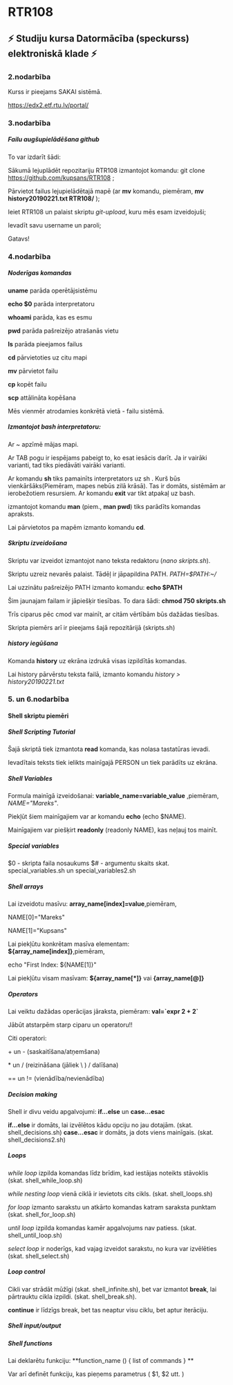 # RTR108

## :zap: Studiju kursa Datormācība (speckurss) elektroniskā klade :zap:


### 2.nodarbība


Kurss ir pieejams SAKAI sistēmā. 

https://edx2.etf.rtu.lv/portal/


### 3.nodarbība


##### Failu augšupielādēšana github

To var izdarīt šādi:

 Sākumā lejuplādēt repozitariju RTR108 izmantojot komandu: git clone https://github.com/kupsans/RTR108 ;

 Pārvietot failus lejupielādētajā mapē (ar **mv** komandu, piemēram, **mv history20190221.txt RTR108/** );

 Ieiet RTR108 un palaist skriptu _git-upload_, kuru mēs esam izveidojuši;

 Ievadīt savu username un paroli;

 Gatavs! 


### 4.nodarbība


##### _Noderīgas komandas_

 **uname** parāda operētājsistēmu

**echo $0** parāda interpretatoru

**whoami** parāda, kas es esmu

**pwd** parāda pašreizējo atrašanās vietu

**ls** parāda pieejamos failus

**cd** pārvietoties uz citu mapi

**mv** pārvietot failu

**cp** kopēt failu

**scp** attālināta kopēšana

Mēs vienmēr atrodamies konkrētā vietā - failu sistēmā.


##### Izmantojot bash interpretatoru:

Ar ~ apzīmē mājas mapi.

Ar TAB pogu ir iespējams pabeigt to, ko esat iesācis darīt. Ja ir vairāki varianti, tad 
tiks piedāvāti vairāki varianti. 

Ar komandu  **sh** tiks pamainīts interpretators uz sh . Kurš būs vienkāršāks(Piemēram,
mapes nebūs zilā krāsā). Tas ir domāts, sistēmām ar ierobežotiem resursiem. 
Ar komandu **exit** var tikt atpakaļ uz bash. 

izmantojot komandu **man** (piem., **man pwd**) tiks parādīts komandas apraksts.

Lai pārvietotos pa mapēm izmanto komandu **cd**. 

##### Skriptu izveidošana

Skriptu var izveidot izmantojot nano teksta redaktoru (_nano skripts.sh_).

Skriptu uzreiz nevarēs palaist. Tādēļ ir jāpapildina PATH. _PATH=$PATH:~/_

Lai uzzinātu pašreizējo PATH izmanto komandu: **echo $PATH**

Šim jaunajam failam ir jāpiešķir tiesības. To dara šādi: **chmod 750 skripts.sh**

Trīs ciparus pēc cmod var mainīt, ar citām vērtībām būs dažādas tiesības.

Skripta piemērs arī ir pieejams šajā repozitārijā (skripts.sh)

##### history iegūšana
Komanda **history** uz ekrāna izdrukā visas izpildītās komandas.

Lai history pārvērstu teksta failā, izmanto komandu
_history > history20190221.txt_


### 5. un 6.nodarbība


#### Shell skriptu piemēri

##### Shell Scripting Tutorial
Šajā skriptā tiek izmantota **read** komanda, kas nolasa tastatūras ievadi.

Ievadītais teksts tiek ielikts mainīgajā PERSON un tiek parādīts uz ekrāna.

##### Shell Variables
Formula mainīgā izveidošanai: **variable_name=variable_value** ,piemēram, _NAME="Mareks"_.

Piekļūt šiem mainīgajiem var ar komandu **echo** (echo $NAME).

Mainīgajiem var piešķirt **readonly** (readonly NAME), kas neļauj tos mainīt.

##### Special variables
$0 - skripta faila nosaukums
$# - argumentu skaits
skat. special_variables.sh un special_variables2.sh

##### Shell arrays
Lai izveidotu masīvu: **array_name\[index]=value**,piemēram,

NAME[0]="Mareks"

NAME[1]="Kupsans"

Lai piekļūtu konkrētam masīva elementam: **${array_name\[index]}**,piemēram,

echo "First Index: ${NAME[1]}"

Lai piekļūtu visam masīvam: **${array_name[\*]}** vai **{array_name\[@]}**

##### Operators
Lai veiktu dažādas operācijas jāraksta, piemēram:
**val=\`expr 2 + 2\`**

Jābūt atstarpēm starp ciparu un operatoru!!

Citi operatori: 

\+ un \-  (saskaitīšana/atņemšana) 

\* un /  (reizināšana (jāliek \ ) / dalīšana)

== un !=  (vienādība/nevienādība)

##### Decision making

Shell ir divu veidu apgalvojumi: **if...else** un **case...esac**

**if...else** ir domāts, lai izvēlētos kādu opciju no jau dotajām. (skat. shell_decisions.sh)
**case...esac** ir domāts, ja dots viens mainīgais. (skat. shell_decisions2.sh)

##### Loops

_while loop_ izpilda komandas līdz brīdim, kad iestājas noteikts stāvoklis (skat. shell_while_loop.sh)

_while nesting loop_ vienā ciklā ir ievietots cits cikls. (skat. shell_loops.sh)

_for loop_ izmanto sarakstu un atkārto komandas katram saraksta punktam (skat. shell_for_loop.sh)

_until loop_ izpilda komandas kamēr apgalvojums nav patiess. (skat. shell_until_loop.sh)

_select loop_ ir noderīgs, kad vajag izveidot sarakstu, no kura var izvēlēties (skat. shell_select.sh)

##### Loop control

Cikli var strādāt mūžīgi (skat. shell_infinite.sh), bet var izmantot **break**, lai pārtrauktu
cikla izpildi. (skat. shell_break.sh).

**continue** ir līdzīgs break, bet tas neaptur visu ciklu, bet aptur iterāciju.

##### Shell input/output

##### Shell functions

Lai deklarētu funkciju: **function_name () { list of commands } **

Var arī definēt funkciju, kas pieņems parametrus ( $1, $2 utt. )











